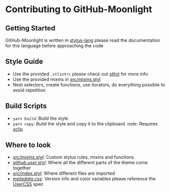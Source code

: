 # Contributing to GitHub-Moonlight

## Getting Started

GitHub-Moonlight is written in [stylus-lang](https://stylus-lang.com/) please
read the documentation for this language before approaching the code

## Style Guide

- Use the provided `.stlintrc` please check out
  [stlint](https://github.com/stylus/stlint) for more info
- Use the provided mixins in
  [src/mixins.styl](https://github.com/Brettm12345/github-moonlight/blob/master/src/mixins.styl)
- Nest selectors, create functions, use itorators, do everything possible to
  avoid repetition

## Build Scripts

- `yarn build`: Build the style
- `yarn copy`: Build the style and copy it to the clipboard. _note_: Requires [xclip](https://github.com/astrand/xclip)


## Where to look

- *[src/mixins.styl](https://github.com/Brettm12345/github-moonlight/blob/master/src/mixins.styl)*: Custom stylus rules, mixins and functions
- *[github.user.styl](https://github.com/Brettm12345/github-moonlight/blob/master/github.user.styl)*: Where all the different parts of the theme come together
- *[src/index.styl](https://github.com/Brettm12345/github-moonlight/blob/master/src/index.styl)*: Where different files are imported
- *[metadata.css](https://github.com/brettm12345/github-moonlight/blob/master/metadata.css)*: Version info and color variables please reference the [UserCSS](https://github.com/openstyles/stylus/wiki/UserCSS-authors) spec
